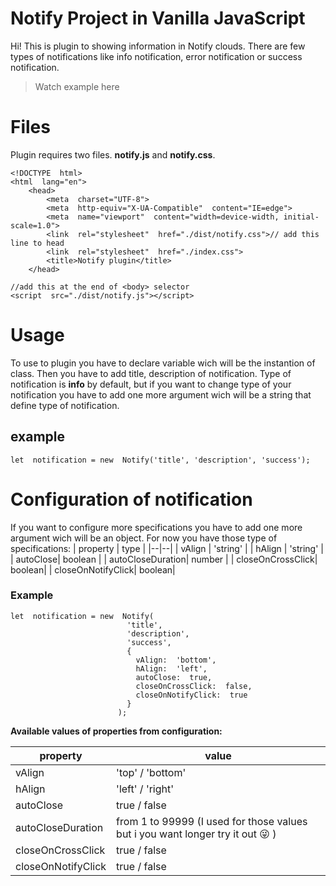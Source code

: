# Notify Project in Vanilla JavaScript

Hi! This is plugin to showing information in Notify clouds. There are few types of notifications like info notification, error notification or success notification.


> Watch example here

# Files

Plugin requires two files. **notify.js** and **notify.css**.


    <!DOCTYPE  html>
    <html  lang="en">
	    <head>
		    <meta  charset="UTF-8">
		    <meta  http-equiv="X-UA-Compatible"  content="IE=edge">
		    <meta  name="viewport"  content="width=device-width, initial-scale=1.0">
		    <link  rel="stylesheet"  href="./dist/notify.css">// add this line to head
		    <link  rel="stylesheet"  href="./index.css">
		    <title>Notify plugin</title>
		</head>

	//add this at the end of <body> selector
    <script  src="./dist/notify.js"></script>

# Usage

To use to plugin you have to declare variable wich will be the instantion of class. Then you have to add title, description of notification. Type of notification is **info** by default, but if you want to change type of your notification you have to add one more argument wich will be a string that define type of notification. 

## example 

    let  notification = new  Notify('title', 'description', 'success');

# Configuration of notification
If you want to configure more specifications you have to add one more argument wich will be an object. For now you have those type of specifications:
| property | type |
|--|--|
| vAlign | 'string' |
| hAlign | 'string' |
| autoClose| boolean |
| autoCloseDuration| number |
| closeOnCrossClick| boolean|
| closeOnNotifyClick| boolean|

### Example

    let  notification = new  Notify(
                              'title',
                              'description',
                              'success',
                              {
                                vAlign:  'bottom',
                                hAlign:  'left',
                                autoClose:  true,
                                closeOnCrossClick:  false,
                                closeOnNotifyClick:  true
                              }
                            );
							
 **Available values of properties from configuration:**
 
| property | value|
|--|--|
| vAlign | 'top' / 'bottom' |
| hAlign | 'left' / 'right' |
| autoClose| true / false|
| autoCloseDuration| from 1 to 99999 (I used for those values but i you want longer try it out 😜 )|
| closeOnCrossClick| true / false|
| closeOnNotifyClick| true / false|


